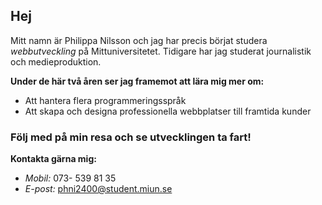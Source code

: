 ## Hej

Mitt namn är Philippa Nilsson och jag har precis börjat studera _webbutveckling_ på Mittuniversitetet. Tidigare har jag studerat journalistik och medieproduktion. 

**Under de här två åren ser jag framemot att lära mig mer om:**
* Att hantera flera programmeringsspråk
* Att skapa och designa professionella webbplatser till framtida kunder



### Följ med på min resa och se utvecklingen ta fart!

**Kontakta gärna mig:**
* _Mobil:_ 073- 539 81 35
* _E-post:_ phni2400@student.miun.se

